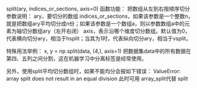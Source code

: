 split(ary, indices_or_sections, axis=0) 
函数功能：
把数组从左到右按顺序切分 
参数说明： 
ary，要切分的数组 
indices_or_sections，如果该参数是一个整数n，就是把数组ary平均切分成n份；如果该参数是一个数组a，则以参数数组a中的元素为轴切分数组ary（左开右闭） 
axis，表示沿哪个维度切分数组。默认值为0，代表横向切分ary，相当于hsplit；当其为1时，代表纵向切分ary，相当于vsplit。

特殊用法举例：
x, y = np.split(data, (4,), axis=1)
把数据集data中的所有数据在第四、五列之间分割，这在机器学习中分离标签是经常使用。

另外，使用split平均切分数组时，如果不能均分会报如下错误：
ValueError: array split does not result in an equal division
此时可用 array_split代替 split
